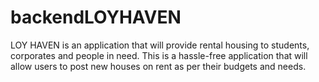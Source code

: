 # backendLOYHAVEN
LOY HAVEN is an application that will provide rental housing to students, corporates and people in need. This is a hassle-free application that will allow users to post new houses on rent as per their budgets and needs.
